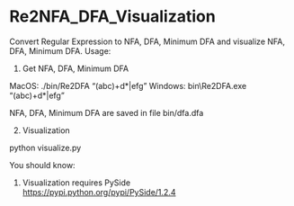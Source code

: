 # Re2NFA_DFA_Visualization
Convert Regular Expression to NFA, DFA, Minimum DFA and visualize NFA, DFA, Minimum DFA.
Usage:

1. Get NFA, DFA, Minimum DFA

MacOS: 		./bin/Re2DFA “(abc)+d*|efg”
Windows:	bin\Re2DFA.exe “(abc)+d*|efg”

NFA, DFA, Minimum DFA are saved in file bin/dfa.dfa

2. Visualization

python visualize.py


You should know:
1. Visualization requires PySide   
https://pypi.python.org/pypi/PySide/1.2.4


